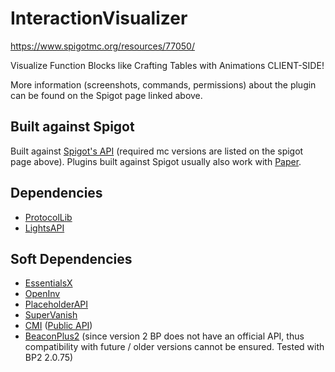 # InteractionVisualizer

https://www.spigotmc.org/resources/77050/

Visualize Function Blocks like Crafting Tables with Animations CLIENT-SIDE!

More information (screenshots, commands, permissions) about the plugin can be found on the Spigot page linked above.

## Built against Spigot
Built against [Spigot's API](https://www.spigotmc.org/wiki/buildtools/) (required mc versions are listed on the spigot page above).
Plugins built against Spigot usually also work with [Paper](https://papermc.io/).


## Dependencies 

- [ProtocolLib](https://www.spigotmc.org/resources/protocollib.1997/)
- [LightsAPI](https://www.spigotmc.org/resources/lightapi.4510/)

## Soft Dependencies

- [EssentialsX](https://www.spigotmc.org/resources/essentialsx.9089/)
- [OpenInv](https://dev.bukkit.org/projects/openinv)
- [PlaceholderAPI](https://www.spigotmc.org/resources/placeholderapi.6245/)
- [SuperVanish](https://www.spigotmc.org/resources/supervanish-be-invisible.1331/)
- [CMI](https://www.spigotmc.org/resources/cmi-270-commands-insane-kits-portals-essentials-economy-mysql-sqlite-much-more.3742/) ([Public API](https://github.com/Zrips/CMI-API))
- [BeaconPlus2](https://www.spigotmc.org/resources/beaconplus-2-upgradable-beacons-for-your-server-15-off.67056/) 
  (since version 2 BP does not have an official API, thus compatibility with future / older versions cannot be ensured. Tested with BP2 2.0.75)
